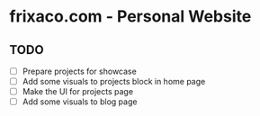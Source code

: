 # frixaco.com - Personal Website

## TODO

- [ ] Prepare projects for showcase
- [ ] Add some visuals to projects block in home page
- [ ] Make the UI for projects page
- [ ] Add some visuals to blog page
